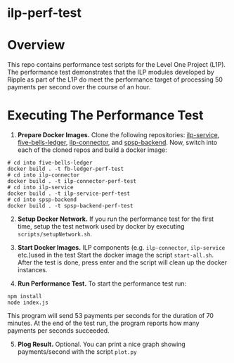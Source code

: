 # ilp-perf-test

# Overview

This repo contains performance test scripts for the Level One Project (L1P). The performance test demonstrates that the ILP modules developed by Ripple as part of the L1P do meet the performance target of processing 50 payments per second over the course of an hour.

# Executing The Performance Test

1. **Prepare Docker Images.** Clone the following repositories: [ilp-service](https://github.com/LevelOneProject/ilp-service/tree/da-perf-test), [five-bells-ledger](https://github.com/interledgerjs/five-bells-ledger/tree/da-perf-test), [ilp-connector](https://github.com/interledgerjs/ilp-connector/), and [spsp-backend](https://github.com/dappelt/spsp-backent). Now, switch into each of the cloned repos and build a docker image:
```
# cd into five-bells-ledger
docker build . -t fb-ledger-perf-test
# cd into ilp-connector
docker build . -t ilp-connector-perf-test
# cd into ilp-service
docker build . -t ilp-service-perf-test
# cd into spsp-backend
docker build . -t spsp-backend-perf-test
```

2. **Setup Docker Network.** If you run the performance test for the first time, setup the test network used by docker by executing `scripts/setupNetwork.sh`.

3. **Start Docker Images.** ILP components (e.g. `ilp-connector`, `ilp-service` etc.)used in the test Start the docker image the script `start-all.sh`. After the test is done, press enter and the script will clean up the docker instances.

4. **Run Performance Test.** To start the performance test run:

```
npm install
node index.js
```

This program will send 53 payments per seconds for the duration of 70 minutes. At the end of the test run, the program reports how many payments per seconds succeeded.

5. **Plog Result.** Optional. You can print a nice graph showing payments/second with the script `plot.py`